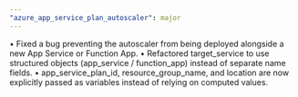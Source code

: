 ```yaml
---
"azure_app_service_plan_autoscaler": major
---
```


•	Fixed a bug preventing the autoscaler from being deployed alongside a new App Service or Function App.
•	Refactored target_service to use structured objects (app_service / function_app) instead of separate name fields.
•	app_service_plan_id, resource_group_name, and location are now explicitly passed as variables instead of relying on computed values.
